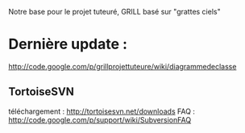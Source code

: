 Notre base pour le projet tuteuré, GRILL basé sur "grattes ciels"

# Dernière update : #
http://code.google.com/p/grillprojettuteure/wiki/diagrammedeclasse

## TortoiseSVN ##
téléchargement : http://tortoisesvn.net/downloads
FAQ : http://code.google.com/p/support/wiki/SubversionFAQ